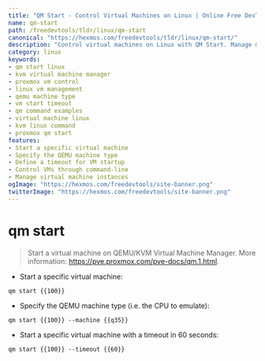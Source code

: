 ```yaml
---
title: "QM Start - Control Virtual Machines on Linux | Online Free DevTools by Hexmos"
name: qm-start
path: /freedevtools/tldr/linux/qm-start
canonical: "https://hexmos.com/freedevtools/tldr/linux/qm-start/"
description: "Control virtual machines on Linux with QM Start. Manage machine types and set timeouts for optimized performance. Free online tool, no registration required."
category: linux
keywords:
- qm start linux
- kvm virtual machine manager
- proxmox vm control
- linux vm management
- qemu machine type
- vm start timeout
- qm command examples
- virtual machine linux
- kvm linux command
- proxmox qm start
features:
- Start a specific virtual machine
- Specify the QEMU machine type
- Define a timeout for VM startup
- Control VMs through command-line
- Manage virtual machine instances
ogImage: "https://hexmos.com/freedevtools/site-banner.png"
twitterImage: "https://hexmos.com/freedevtools/site-banner.png"
---
```


# qm start

> Start a virtual machine on QEMU/KVM Virtual Machine Manager.
> More information: <https://pve.proxmox.com/pve-docs/qm.1.html>.

- Start a specific virtual machine:

`qm start {{100}}`

- Specify the QEMU machine type (i.e. the CPU to emulate):

`qm start {{100}} --machine {{q35}}`

- Start a specific virtual machine with a timeout in 60 seconds:

`qm start {{100}} --timeout {{60}}`

